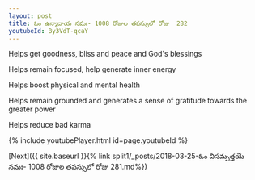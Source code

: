 ```yaml
---
layout: post
title: ఓం ఉన్మాదాయ నమః- 1008 రోజుల తపస్సులో రోజు  282
youtubeId: By3VdT-qcaY
---
```

 
 
Helps get goodness, bliss and peace and God's blessings
 
Helps remain focused, help generate inner energy 
 
Helps boost physical and mental health 
 
Helps remain grounded and generates a sense of gratitude towards the greater power 
 
Helps reduce bad karma
 
 
 
 


{% include youtubePlayer.html id=page.youtubeId %}
 
[Next]({{ site.baseurl }}{% link  split1/_posts/2018-03-25-ఓం విసమ్పత్తయే నమః- 1008 రోజుల తపస్సులో రోజు  281.md%})
 
